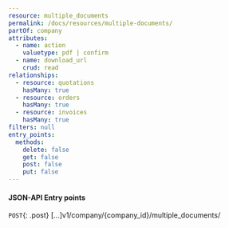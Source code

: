 ```yaml
---
resource: multiple_documents
permalink: /docs/resources/multiple-documents/
partOf: company
attributes:
  - name: action
    valuetype: pdf | confirm
  - name: download_url
    crud: read
relationships:
  - resource: quotations
    hasMany: true
  - resource: orders
    hasMany: true
  - resource: invoices
    hasMany: true
filters: null
entry_points:
  methods:
    delete: false
    get: false
    post: false
    put: false
---
```


#### JSON-API Entry points

`POST`{: .post} [...]v1/company/{company_id}/multiple_documents/
